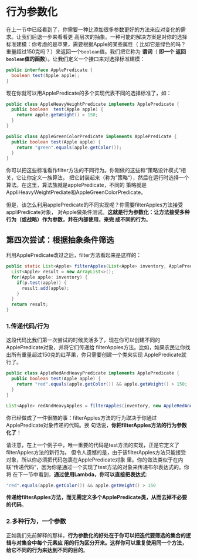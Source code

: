 行为参数化
================================================================================
在上一节中已经看到了，你需要一种比添加很多参数更好的方法来应对变化的需求。让我们后退一步来看看更
高层次的抽象。一种可能的解决方案是对你的选择标准建模：你考虑的是苹果，需要根据Apple的某些属性（
比如它是绿色的吗？重量超过150克吗？）来返回一个`boolean`值。我们把它称为 **谓词**（ **即一个
返回`boolean`值的函数**）。让我们定义一个接口来对选择标准建模：
```java
public interface ApplePredicate {
  boolean test(Apple apple);
}
```
现在你就可以用ApplePredicate的多个实现代表不同的选择标准了，如：
```java
public class AppleHeavyWeightPredicate implements ApplePredicate {
  public boolean  test(Apple apple) {
    return apple.getWeight() > 150;
  }
}

public class AppleGreenColorPredicate implements ApplePredicate {
  public boolean test(Apple apple) {
    return "green".equals(apple.getColor());
  }
}
```
你可以把这些标准看作filter方法的不同行为。你刚做的这些和“策略设计模式”相关，它让你定义一族算法，
把它封装起来（称为”策略“），然后在运行时选择一个算法。在这里，算法族就是applePredicate，不同的
策略就是AppliHeavyWeightPrediate和AppleGreenColorPredicate。

但是，该怎么利用applePredicate的不同实现呢？你需要filterApples方法接受appliPredicate对象，
对Apple做条件测试。**这就是行为参数化：让方法接受多种行为（或战略）作为参数，并在内部使用，来完
成不同的行为**。

## 第四次尝试：根据抽象条件筛选
利用ApplePredicate改过之后，filter方法看起来是这样的：
```java
public static List<Apple> filterApples(List<Apple> inventory, ApplePredicate p) {
  List<Apple> result = new ArrayList<>();
  for(Apple apple: inventory) {
    if(p.test(apple)) {
      result.add(apple);
    }
  }
  return result;
}
```

### 1.传递代码/行为
这段代码比我们第一次尝试的时候灵活多了，现在你可以创建不同的ApplePredicate对象，并将它们传递给
filterApples方法。比如，如果农民让你找出所有重量超过150克的红苹果，你只需要创建一个类来实现
ApplePredicate就行了。
```java
public class AppleRedAndHeavyPredicate implements ApplePredicate {
  public boolean test(Apple apple) {
    return "red".equals(apple.getColor()) && apple.getWeight() > 150;
  }
}

List<Apple> redAndHeavyApples = filterApples(inventory, new AppleRedAndHeavyPredicate());
```
你已经做成了一件很酷的事：filterApples方法的行为取决于你通过ApplePredicate对象传递的代码。换
句话说，**你把filterApples方法的行为参数化了**！

请注意，在上一个例子中，唯一重要的代码是test方法的实现，正是它定义了filterApples方法的新行为。
但令人遗憾的是，由于该filterApples方法只能接受对象，所以你必须把代码包裹在ApplePredicate对象
里。你的做法类似于在内联“传递代码”，因为你是通过一个实现了test方法的对象来传递布尔表达式的。你将
在下一节中看到，**通过使用Lambda，你可以直接把表达式**:
```java
"red".equals(apple.getColor()) && apple.getWeight() > 150
```
**传递给filterApples方法，而无需定义多个ApplePredicate类，从而去掉不必要的代码**。

### 2.多种行为，一个参数
正如我们先前解释的那样，**行为参数化的好处在于你可以把迭代要筛选的集合的逻辑与对集合中每个元素应
用的行为区分开来。这样你可以重复使用同一个方法，给它不同的行为来达到不同的目的**。
